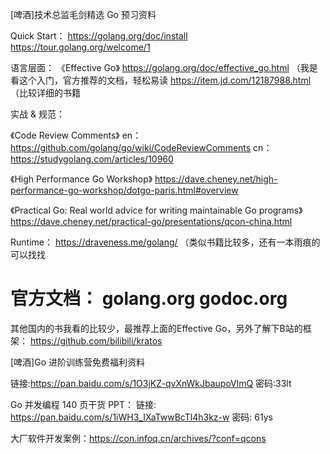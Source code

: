 [啤酒]技术总监毛剑精选 Go 预习资料

Quick Start：
https://golang.org/doc/install
https://tour.golang.org/welcome/1

语言层面：
《Effective Go》 https://golang.org/doc/effective_go.html （我是看这个入门，官方推荐的文档，轻松易读
https://item.jd.com/12187988.html （比较详细的书籍

实战 & 规范：

《Code Review Comments》
en：https://github.com/golang/go/wiki/CodeReviewComments
cn：https://studygolang.com/articles/10960

《High Performance Go Workshop》
https://dave.cheney.net/high-performance-go-workshop/dotgo-paris.html#overview

《Practical Go: Real world advice for writing maintainable Go programs》
https://dave.cheney.net/practical-go/presentations/qcon-china.html

Runtime：
https://draveness.me/golang/ （类似书籍比较多，还有一本雨痕的可以找找

官方文档：
golang.org
godoc.org
=================

其他国内的书我看的比较少，最推荐上面的Effective Go，另外了解下B站的框架：
https://github.com/bilibili/kratos


[啤酒]Go 进阶训练营免费福利资料

链接:https://pan.baidu.com/s/1O3jKZ-qvXnWkJbaupoVlmQ 密码:33lt

Go 并发编程 140 页干货 PPT：
链接: https://pan.baidu.com/s/1iWH3_IXaTwwBcTl4h3kz-w 密码: 61ys

大厂软件开发案例：https://con.infoq.cn/archives/?conf=qcons


